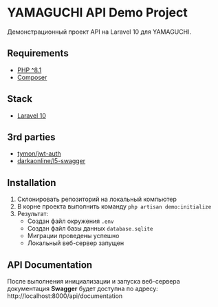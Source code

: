 # YAMAGUCHI API Demo Project
Демонстрационный проект API на Laravel 10 для YAMAGUCHI.

## Requirements
* [PHP ^8.1](https://www.php.net/downloads)
* [Composer](https://getcomposer.org/)

## Stack
* [Laravel 10](https://laravel.com/)

## 3rd parties
* [tymon/jwt-auth](https://packagist.org/packages/tymon/jwt-auth)
* [darkaonline/l5-swagger](https://packagist.org/packages/darkaonline/l5-swagger)

## Installation
1. Склонировать репозиторий на локальный компьютер
2. В корне проекта выполнить команду `php artisan demo:initialize`
3. Результат:
    * Создан файл окружения `.env`
    * Создан файл базы данных `database.sqlite`
    * Миграции проведены успешно
    * Локальный веб-сервер запущен

## API Documentation
После выполнения инициализации и запуска веб-сервера документация **Swagger** будет доступна по адресу: 
http://localhost:8000/api/documentation

